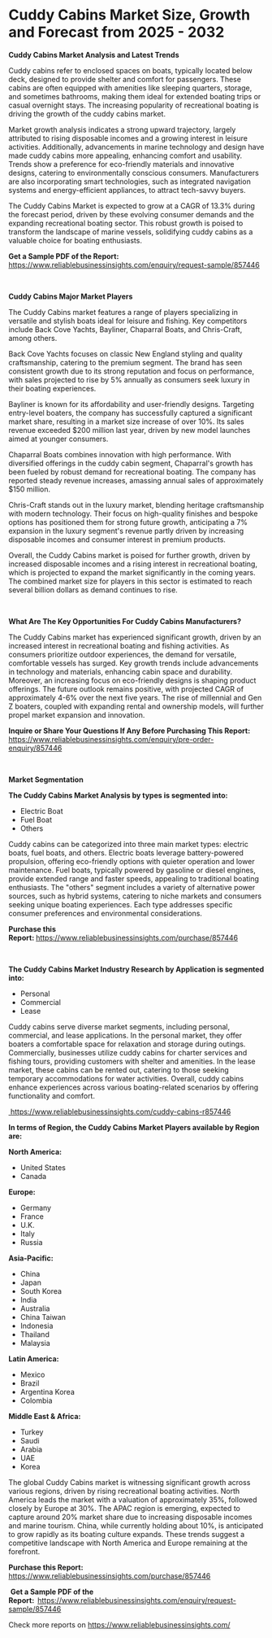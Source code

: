 <p><h1>Cuddy Cabins Market Size, Growth and Forecast from 2025 - 2032</h1></p><p><strong>Cuddy Cabins Market Analysis and Latest Trends</strong></p>
<p><p>Cuddy cabins refer to enclosed spaces on boats, typically located below deck, designed to provide shelter and comfort for passengers. These cabins are often equipped with amenities like sleeping quarters, storage, and sometimes bathrooms, making them ideal for extended boating trips or casual overnight stays. The increasing popularity of recreational boating is driving the growth of the cuddy cabins market.</p><p>Market growth analysis indicates a strong upward trajectory, largely attributed to rising disposable incomes and a growing interest in leisure activities. Additionally, advancements in marine technology and design have made cuddy cabins more appealing, enhancing comfort and usability. Trends show a preference for eco-friendly materials and innovative designs, catering to environmentally conscious consumers. Manufacturers are also incorporating smart technologies, such as integrated navigation systems and energy-efficient appliances, to attract tech-savvy buyers.</p><p>The Cuddy Cabins Market is expected to grow at a CAGR of 13.3% during the forecast period, driven by these evolving consumer demands and the expanding recreational boating sector. This robust growth is poised to transform the landscape of marine vessels, solidifying cuddy cabins as a valuable choice for boating enthusiasts.</p></p>
<p><strong>Get a Sample PDF of the Report:&nbsp;</strong> <a href="https://www.reliablebusinessinsights.com/enquiry/request-sample/857446?utm_campaign=2278&utm_medium=2&utm_source=Github&utm_content=ia&utm_term=09042025&utm_id=cuddy-cabins">https://www.reliablebusinessinsights.com/enquiry/request-sample/857446</a></p>
<p>&nbsp;</p>
<p><strong>Cuddy Cabins Major Market Players</strong></p>
<p><p>The Cuddy Cabins market features a range of players specializing in versatile and stylish boats ideal for leisure and fishing. Key competitors include Back Cove Yachts, Bayliner, Chaparral Boats, and Chris-Craft, among others. </p><p>Back Cove Yachts focuses on classic New England styling and quality craftsmanship, catering to the premium segment. The brand has seen consistent growth due to its strong reputation and focus on performance, with sales projected to rise by 5% annually as consumers seek luxury in their boating experiences.</p><p>Bayliner is known for its affordability and user-friendly designs. Targeting entry-level boaters, the company has successfully captured a significant market share, resulting in a market size increase of over 10%. Its sales revenue exceeded $200 million last year, driven by new model launches aimed at younger consumers.</p><p>Chaparral Boats combines innovation with high performance. With diversified offerings in the cuddy cabin segment, Chaparral's growth has been fueled by robust demand for recreational boating. The company has reported steady revenue increases, amassing annual sales of approximately $150 million.</p><p>Chris-Craft stands out in the luxury market, blending heritage craftsmanship with modern technology. Their focus on high-quality finishes and bespoke options has positioned them for strong future growth, anticipating a 7% expansion in the luxury segment's revenue partly driven by increasing disposable incomes and consumer interest in premium products.</p><p>Overall, the Cuddy Cabins market is poised for further growth, driven by increased disposable incomes and a rising interest in recreational boating, which is projected to expand the market significantly in the coming years. The combined market size for players in this sector is estimated to reach several billion dollars as demand continues to rise.</p></p>
<p>&nbsp;</p>
<p><strong>What Are The Key Opportunities For Cuddy Cabins Manufacturers?</strong></p>
<p><p>The Cuddy Cabins market has experienced significant growth, driven by an increased interest in recreational boating and fishing activities. As consumers prioritize outdoor experiences, the demand for versatile, comfortable vessels has surged. Key growth trends include advancements in technology and materials, enhancing cabin space and durability. Moreover, an increasing focus on eco-friendly designs is shaping product offerings. The future outlook remains positive, with projected CAGR of approximately 4-6% over the next five years. The rise of millennial and Gen Z boaters, coupled with expanding rental and ownership models, will further propel market expansion and innovation.</p></p>
<p><strong>Inquire or Share Your Questions If Any Before Purchasing This Report:</strong> <a href="https://www.reliablebusinessinsights.com/enquiry/pre-order-enquiry/857446?utm_campaign=2278&utm_medium=2&utm_source=Github&utm_content=ia&utm_term=09042025&utm_id=cuddy-cabins">https://www.reliablebusinessinsights.com/enquiry/pre-order-enquiry/857446</a></p>
<p>&nbsp;</p>
<p><strong>Market Segmentation</strong></p>
<p><strong>The Cuddy Cabins Market Analysis by types is segmented into:</strong></p>
<p><ul><li>Electric Boat</li><li>Fuel Boat</li><li>Others</li></ul></p>
<p><p>Cuddy cabins can be categorized into three main market types: electric boats, fuel boats, and others. Electric boats leverage battery-powered propulsion, offering eco-friendly options with quieter operation and lower maintenance. Fuel boats, typically powered by gasoline or diesel engines, provide extended range and faster speeds, appealing to traditional boating enthusiasts. The "others" segment includes a variety of alternative power sources, such as hybrid systems, catering to niche markets and consumers seeking unique boating experiences. Each type addresses specific consumer preferences and environmental considerations.</p></p>
<p><strong>Purchase this Report:&nbsp;</strong><a href="https://www.reliablebusinessinsights.com/purchase/857446?utm_campaign=2278&utm_medium=2&utm_source=Github&utm_content=ia&utm_term=09042025&utm_id=cuddy-cabins">https://www.reliablebusinessinsights.com/purchase/857446</a></p>
<p>&nbsp;</p>
<p><strong>The Cuddy Cabins Market Industry Research by Application is segmented into:</strong></p>
<p><ul><li>Personal</li><li>Commercial</li><li>Lease</li></ul></p>
<p><p>Cuddy cabins serve diverse market segments, including personal, commercial, and lease applications. In the personal market, they offer boaters a comfortable space for relaxation and storage during outings. Commercially, businesses utilize cuddy cabins for charter services and fishing tours, providing customers with shelter and amenities. In the lease market, these cabins can be rented out, catering to those seeking temporary accommodations for water activities. Overall, cuddy cabins enhance experiences across various boating-related scenarios by offering functionality and comfort.</p></p>
<p><a href="https://www.reliablebusinessinsights.com/cuddy-cabins-r857446?utm_campaign=2278&utm_medium=2&utm_source=Github&utm_content=ia&utm_term=09042025&utm_id=cuddy-cabins">&nbsp;https://www.reliablebusinessinsights.com/cuddy-cabins-r857446</a></p>
<p><strong>In terms of Region, the Cuddy Cabins Market Players available by Region are:</strong></p>
<p>
    <p> <strong> North America: </strong>
        <ul>
            <li>United States</li>
            <li>Canada</li>
        </ul>
        </p> 
    <p> <strong> Europe: </strong>
        <ul>
            <li>Germany</li>
            <li>France</li>
            <li>U.K.</li>
            <li>Italy</li>
            <li>Russia</li>
        </ul>
        </p> 
    <p> <strong> Asia-Pacific: </strong>
        <ul>
            <li>China</li>
            <li>Japan</li>
            <li>South Korea</li>
            <li>India</li>
            <li>Australia</li>
            <li>China Taiwan</li>
            <li>Indonesia</li>
            <li>Thailand</li>
            <li>Malaysia</li>
        </ul>
        </p> 
    <p> <strong> Latin America: </strong>
        <ul>
            <li>Mexico</li>
            <li>Brazil</li>
            <li>Argentina Korea</li>
            <li>Colombia</li>
        </ul>
        </p> 
    <p> <strong> Middle East & Africa: </strong>
        <ul>
            <li>Turkey</li>
            <li>Saudi</li>
            <li>Arabia</li>
            <li>UAE</li>
            <li>Korea</li>
        </ul>
    </p>
    </p>
<p><p>The global Cuddy Cabins market is witnessing significant growth across various regions, driven by rising recreational boating activities. North America leads the market with a valuation of approximately 35%, followed closely by Europe at 30%. The APAC region is emerging, expected to capture around 20% market share due to increasing disposable incomes and marine tourism. China, while currently holding about 10%, is anticipated to grow rapidly as its boating culture expands. These trends suggest a competitive landscape with North America and Europe remaining at the forefront.</p></p>
<p><strong>Purchase this Report: </strong><a href="https://www.reliablebusinessinsights.com/purchase/857446?utm_campaign=2278&utm_medium=2&utm_source=Github&utm_content=ia&utm_term=09042025&utm_id=cuddy-cabins">https://www.reliablebusinessinsights.com/purchase/857446</a></p>
<p>&nbsp;<strong>Get a Sample PDF of the Report:&nbsp;&nbsp;</strong><a href="https://www.reliablebusinessinsights.com/enquiry/request-sample/857446?utm_campaign=2278&utm_medium=2&utm_source=Github&utm_content=ia&utm_term=09042025&utm_id=cuddy-cabins">https://www.reliablebusinessinsights.com/enquiry/request-sample/857446</a></p>
<p><strong></strong></p>
<p>Check more reports on <a href="https://www.reliablebusinessinsights.com/?utm_campaign=2278&utm_medium=2&utm_source=Github&utm_content=ia&utm_term=09042025&utm_id=cuddy-cabins">https://www.reliablebusinessinsights.com/</a></p>